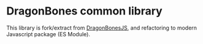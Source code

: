 # DragonBones common library

This library is fork/extract from [DragonBonesJS](https://github.com/DragonBones/DragonBonesJS), and refactoring to modern Javascript package (ES Module).